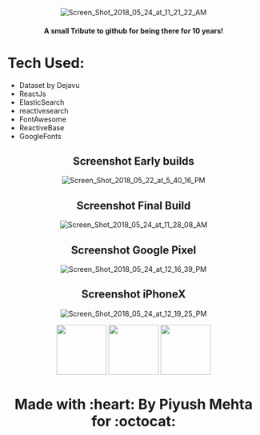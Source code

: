 

<p align="center">

<img src="https://image.ibb.co/jDAm88/Screen_Shot_2018_05_24_at_11_21_22_AM.jpg" alt="Screen_Shot_2018_05_24_at_11_21_22_AM" border="0">
 <h4 align="center">A small Tribute to github for being there for 10 years!</h4>

</p>

# Tech Used:

- Dataset by Dejavu
- ReactJs
- ElasticSearch
- reactivesearch
- FontAwesome
- ReactiveBase
- GoogleFonts



<h2 align="center">Screenshot Early builds</h2>
<p align="center">
<img src="https://preview.ibb.co/g8gtko/Screen_Shot_2018_05_22_at_5_40_16_PM.jpg" alt="Screen_Shot_2018_05_22_at_5_40_16_PM" border="0">
</p>
<h2 align="center">Screenshot Final Build</h2>
<p align="center">

<img src="https://preview.ibb.co/bPZ2gT/Screen_Shot_2018_05_24_at_11_28_08_AM.jpg" alt="Screen_Shot_2018_05_24_at_11_28_08_AM" border="0">
</p>
<h2 align="center">Screenshot Google Pixel </h2>
<p align="center"><img src="https://image.ibb.co/kymqJ8/Screen_Shot_2018_05_24_at_12_16_39_PM.jpg" alt="Screen_Shot_2018_05_24_at_12_16_39_PM" border="0">
</p>
<h2 align="center">Screenshot iPhoneX  </h2>
<p align="center">
<img src="https://image.ibb.co/kRY9BT/Screen_Shot_2018_05_24_at_12_19_25_PM.jpg" alt="Screen_Shot_2018_05_24_at_12_19_25_PM" border="0">
</p>
<p align="center">

<img src="http://axure.guru/wp-content/uploads/2017/12/faLogoFull.jpg" border="0" width="100px" height="100px">
<img src="http://daynin.github.io/clojurescript-presentation/img/react-logo.png" border="0" width="100px" height="100px">
<img src="https://assets-cdn.github.com/images/modules/logos_page/GitHub-Mark.png" border="0" width="100px" height="100px"></center>
</p>

<h1 align="center">Made with :heart: By Piyush Mehta for :octocat: </h1>
